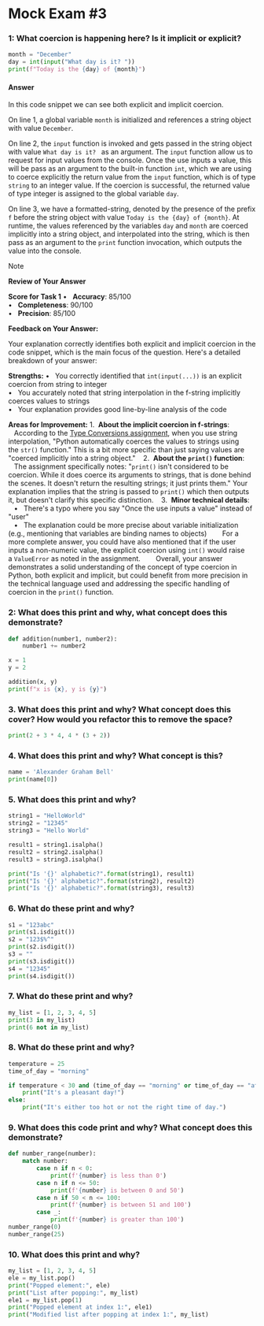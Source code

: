 # Mock Exam #3

### 1: What coercion is happening here? Is it implicit or explicit?

```python
month = "December"
day = int(input("What day is it? "))
print(f"Today is the {day} of {month}")
```

#### Answer

In this code snippet we can see both explicit and implicit coercion.

On line 1, a global variable `month` is initialized and references a string object with value `December`.

On line 2, the `input` function is invoked and gets passed in the string object with value `What day is it? ` as an argument. The `input` function allow us to request for input values from the console. Once the use inputs a value, this will be pass as an argument to the built-in function `int`, which we are using to coerce explicitly the return value from the `input` function, which is of type `string` to an integer value. If the coercion is successful, the returned value of type integer is assigned to the global variable `day`.

On line 3, we have a formatted-string, denoted by the presence of the prefix `f` before the string object with value `Today is the {day} of {month}`. At runtime, the values referenced by the variables `day` and `month` are coerced implicitly into a string object, and interpolated into the string, which is then pass as an argument to the `print` function invocation, which outputs the value into the console.

> [!NOTE]
> **Review of Your Answer**
> 
> **Score for Task 1**
> •   ​**Accuracy**​: 85/100  
> •   ​**Completeness**​: 90/100  
> •   ​**Precision**​: 85/100
> 
> **Feedback on Your Answer:**
> 
> Your explanation correctly identifies both explicit and implicit coercion in the code snippet, which is the main focus of the question. Here's a detailed breakdown of your answer:
> 
> **Strengths:**
> •   You correctly identified that `int(input(...))` is an explicit coercion from string to integer  
> •   You accurately noted that string interpolation in the f-string implicitly coerces values to strings  
> •   Your explanation provides good line-by-line analysis of the code
> 
> **Areas for Improvement:**
> 1.  ​**About the implicit coercion in f-strings**​:  
>    According to the [Type Conversions assignment](https://launchschool.com/lessons/a29e9831/assignments/ed956456), when you use string interpolation, "Python automatically coerces the values to strings using the `str()` function." This is a bit more specific than just saying values are "coerced implicitly into a string object."
>    2.  ​**About the `print()` function**​:  
>    The assignment specifically notes: "`print()` isn't considered to be coercion. While it does coerce its arguments to strings, that is done behind the scenes. It doesn't return the resulting strings; it just prints them." Your explanation implies that the string is passed to `print()` which then outputs it, but doesn't clarify this specific distinction.
>    3.  ​**Minor technical details**​:  
>    •   There's a typo where you say "Once the use inputs a value" instead of "user"  
>    •   The explanation could be more precise about variable initialization (e.g., mentioning that variables are binding names to objects)
>    
>    For a more complete answer, you could have also mentioned that if the user inputs a non-numeric value, the explicit coercion using `int()` would raise a `ValueError` as noted in the assignment.
>    
>    Overall, your answer demonstrates a solid understanding of the concept of type coercion in Python, both explicit and implicit, but could benefit from more precision in the technical language used and addressing the specific handling of coercion in the `print()` function.

### 2: What does this print and why, what concept does this demonstrate?

```python
def addition(number1, number2):
    number1 += number2

x = 1
y = 2

addition(x, y)
print(f"x is {x}, y is {y}")
```


### 3. What does this print and why? What concept does this cover? How would you refactor this to remove the space?

```python
print(2 + 3 * 4, 4 * (3 + 2))
```

### 4. What does this print and why? What concept is this?

```python
name = 'Alexander Graham Bell'
print(name[0])
```

### 5. What does this print and why?

```python
string1 = "HelloWorld"
string2 = "12345"
string3 = "Hello World"

result1 = string1.isalpha()
result2 = string2.isalpha()
result3 = string3.isalpha()

print("Is '{}' alphabetic?".format(string1), result1)
print("Is '{}' alphabetic?".format(string2), result2)
print("Is '{}' alphabetic?".format(string3), result3)
```

### 6. What do these print and why?

```python
s1 = "123abc"
print(s1.isdigit())
s2 = "123$%^"
print(s2.isdigit())
s3 = ""
print(s3.isdigit())
s4 = "12345"
print(s4.isdigit())
```

### 7. What do these print and why?

```python
my_list = [1, 2, 3, 4, 5]
print(3 in my_list)
print(6 not in my_list)
```

### 8. What do these print and why?

```python
temperature = 25
time_of_day = "morning"

if temperature < 30 and (time_of_day == "morning" or time_of_day == "afternoon"):
    print("It's a pleasant day!")
else:
    print("It's either too hot or not the right time of day.")
```

### 9. What does this code print and why? What concept does this demonstrate?

```python
def number_range(number):
    match number:
        case n if n < 0:
            print(f'{number} is less than 0')
        case n if n <= 50:
            print(f'{number} is between 0 and 50')
        case n if 50 < n <= 100:
            print(f'{number} is between 51 and 100')
        case _:
            print(f'{number} is greater than 100')
number_range(0)
number_range(25)
```

### 10. What does this print and why?

```python
my_list = [1, 2, 3, 4, 5]
ele = my_list.pop()
print("Popped element:", ele)
print("List after popping:", my_list)
ele1 = my_list.pop(1)
print("Popped element at index 1:", ele1)
print("Modified list after popping at index 1:", my_list)
```

